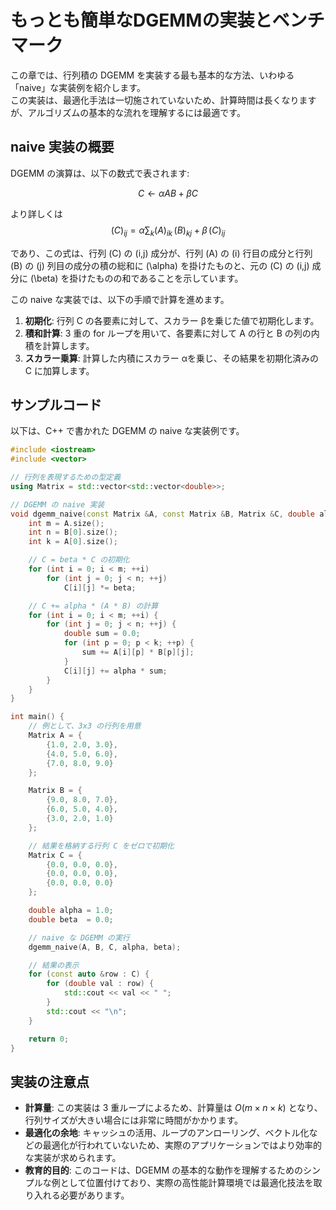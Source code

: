 # もっとも簡単なDGEMMの実装とベンチマーク

この章では、行列積の DGEMM を実装する最も基本的な方法、いわゆる「naive」な実装例を紹介します。  
この実装は、最適化手法は一切施されていないため、計算時間は長くなりますが、アルゴリズムの基本的な流れを理解するには最適です。

## naive 実装の概要

DGEMM の演算は、以下の数式で表されます:

$$
C \gets \alpha A B + \beta C
$$

より詳しくは
$$
(C)_{ij} = \alpha \sum_{k} (A)_{ik} \, (B)_{kj} + \beta \, (C)_{ij}
$$

であり、この式は、行列 \(C\) の \(i,j\) 成分が、行列 \(A\) の \(i\) 行目の成分と行列 \(B\) の \(j\) 列目の成分の積の総和に \(\alpha\) を掛けたものと、元の \(C\) の \(i,j\) 成分に \(\beta\) を掛けたものの和であることを示しています。

この naive な実装では、以下の手順で計算を進めます。

1. **初期化**: 行列 C の各要素に対して、スカラー βを乗じた値で初期化します。  
2. **積和計算**: 3 重の for ループを用いて、各要素に対して A の行と B の列の内積を計算します。  
3. **スカラー乗算**: 計算した内積にスカラー αを乗じ、その結果を初期化済みの C に加算します。

## サンプルコード

以下は、C++ で書かれた DGEMM の naive な実装例です。

```cpp
#include <iostream>
#include <vector>

// 行列を表現するための型定義
using Matrix = std::vector<std::vector<double>>;

// DGEMM の naive 実装
void dgemm_naive(const Matrix &A, const Matrix &B, Matrix &C, double alpha, double beta) {
    int m = A.size();
    int n = B[0].size();
    int k = A[0].size();

    // C = beta * C の初期化
    for (int i = 0; i < m; ++i)
        for (int j = 0; j < n; ++j)
            C[i][j] *= beta;

    // C += alpha * (A * B) の計算
    for (int i = 0; i < m; ++i) {
        for (int j = 0; j < n; ++j) {
            double sum = 0.0;
            for (int p = 0; p < k; ++p) {
                sum += A[i][p] * B[p][j];
            }
            C[i][j] += alpha * sum;
        }
    }
}

int main() {
    // 例として、3x3 の行列を用意
    Matrix A = {
        {1.0, 2.0, 3.0},
        {4.0, 5.0, 6.0},
        {7.0, 8.0, 9.0}
    };

    Matrix B = {
        {9.0, 8.0, 7.0},
        {6.0, 5.0, 4.0},
        {3.0, 2.0, 1.0}
    };

    // 結果を格納する行列 C をゼロで初期化
    Matrix C = {
        {0.0, 0.0, 0.0},
        {0.0, 0.0, 0.0},
        {0.0, 0.0, 0.0}
    };

    double alpha = 1.0;
    double beta  = 0.0;

    // naive な DGEMM の実行
    dgemm_naive(A, B, C, alpha, beta);

    // 結果の表示
    for (const auto &row : C) {
        for (double val : row) {
            std::cout << val << " ";
        }
        std::cout << "\n";
    }

    return 0;
}
```

## 実装の注意点

- **計算量**: この実装は 3 重ループによるため、計算量は $O(m \times n \times k)$ となり、行列サイズが大きい場合には非常に時間がかかります。
- **最適化の余地**: キャッシュの活用、ループのアンローリング、ベクトル化などの最適化が行われていないため、実際のアプリケーションではより効率的な実装が求められます。
- **教育的目的**: このコードは、DGEMM の基本的な動作を理解するためのシンプルな例として位置付けており、実際の高性能計算環境では最適化技法を取り入れる必要があります。

